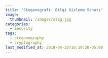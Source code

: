 ```yaml
---
title: "Steganografi: Bilgi Gizleme Sanatı"
image: 
  thumbnail: /images/steg.jpg
categories:
  - Security
tags:
  - steganography
  - cryptography
last_modified_at: 2018-04-25T16:19:20-05:00
---
```

